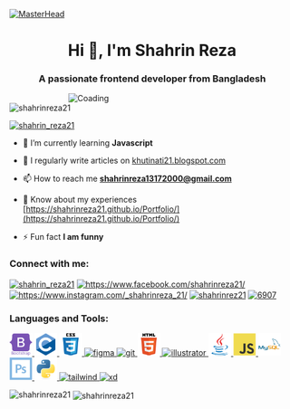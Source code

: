 [![MasterHead](https://www.fifteendesign.co.uk/wp-content/uploads/2016/10/DeveloperChallenges.jpg)](https://rishavchanda.io)
<h1 align="center">Hi 👋, I'm Shahrin Reza</h1>
<h3 align="center">A passionate frontend developer from Bangladesh</h3>
<img align="right" alt ="Coading" width="400" src="https://cdn.dribbble.com/users/1162077/screenshots/3848914/programmer.gif">

<p align="left"> <img src="https://komarev.com/ghpvc/?username=shahrinreza21&label=Profile%20views&color=0e75b6&style=flat" alt="shahrinreza21" /> </p>

<p align="left"> <a href="https://twitter.com/shahrin_reza21" target="blank"><img src="https://img.shields.io/twitter/follow/shahrin_reza21?logo=twitter&style=for-the-badge" alt="shahrin_reza21" /></a> </p>

- 🌱 I’m currently learning **Javascript**

- 📝 I regularly write articles on [khutinati21.blogspot.com](khutinati21.blogspot.com)

- 📫 How to reach me **shahrinreza13172000@gmail.com**

- 📄 Know about my experiences [https://shahrinreza21.github.io/Portfolio/](https://shahrinreza21.github.io/Portfolio/)

- ⚡ Fun fact **I am funny**

<h3 align="left">Connect with me:</h3>
<p align="left">
<a href="https://twitter.com/shahrin_reza21" target="blank"><img align="center" src="https://raw.githubusercontent.com/rahuldkjain/github-profile-readme-generator/master/src/images/icons/Social/twitter.svg" alt="shahrin_reza21" height="30" width="40" /></a>
<a href="https://fb.com/https://www.facebook.com/shahrinreza21/" target="blank"><img align="center" src="https://raw.githubusercontent.com/rahuldkjain/github-profile-readme-generator/master/src/images/icons/Social/facebook.svg" alt="https://www.facebook.com/shahrinreza21/" height="30" width="40" /></a>
<a href="https://instagram.com/https://www.instagram.com/_shahrinreza_21/" target="blank"><img align="center" src="https://raw.githubusercontent.com/rahuldkjain/github-profile-readme-generator/master/src/images/icons/Social/instagram.svg" alt="https://www.instagram.com/_shahrinreza_21/" height="30" width="40" /></a>
<a href="https://www.behance.net/shahrinrez21" target="blank"><img align="center" src="https://raw.githubusercontent.com/rahuldkjain/github-profile-readme-generator/master/src/images/icons/Social/behance.svg" alt="shahrinrez21" height="30" width="40" /></a>
<a href="https://discord.gg/6907" target="blank"><img align="center" src="https://raw.githubusercontent.com/rahuldkjain/github-profile-readme-generator/master/src/images/icons/Social/discord.svg" alt="6907" height="30" width="40" /></a>
</p>

<h3 align="left">Languages and Tools:</h3>
<p align="left"> <a href="https://getbootstrap.com" target="_blank" rel="noreferrer"> <img src="https://raw.githubusercontent.com/devicons/devicon/master/icons/bootstrap/bootstrap-plain-wordmark.svg" alt="bootstrap" width="40" height="40"/> </a> <a href="https://www.cprogramming.com/" target="_blank" rel="noreferrer"> <img src="https://raw.githubusercontent.com/devicons/devicon/master/icons/c/c-original.svg" alt="c" width="40" height="40"/> </a> <a href="https://www.w3schools.com/css/" target="_blank" rel="noreferrer"> <img src="https://raw.githubusercontent.com/devicons/devicon/master/icons/css3/css3-original-wordmark.svg" alt="css3" width="40" height="40"/> </a> <a href="https://www.figma.com/" target="_blank" rel="noreferrer"> <img src="https://www.vectorlogo.zone/logos/figma/figma-icon.svg" alt="figma" width="40" height="40"/> </a> <a href="https://git-scm.com/" target="_blank" rel="noreferrer"> <img src="https://www.vectorlogo.zone/logos/git-scm/git-scm-icon.svg" alt="git" width="40" height="40"/> </a> <a href="https://www.w3.org/html/" target="_blank" rel="noreferrer"> <img src="https://raw.githubusercontent.com/devicons/devicon/master/icons/html5/html5-original-wordmark.svg" alt="html5" width="40" height="40"/> </a> <a href="https://www.adobe.com/in/products/illustrator.html" target="_blank" rel="noreferrer"> <img src="https://www.vectorlogo.zone/logos/adobe_illustrator/adobe_illustrator-icon.svg" alt="illustrator" width="40" height="40"/> </a> <a href="https://www.java.com" target="_blank" rel="noreferrer"> <img src="https://raw.githubusercontent.com/devicons/devicon/master/icons/java/java-original.svg" alt="java" width="40" height="40"/> </a> <a href="https://developer.mozilla.org/en-US/docs/Web/JavaScript" target="_blank" rel="noreferrer"> <img src="https://raw.githubusercontent.com/devicons/devicon/master/icons/javascript/javascript-original.svg" alt="javascript" width="40" height="40"/> </a> <a href="https://www.mysql.com/" target="_blank" rel="noreferrer"> <img src="https://raw.githubusercontent.com/devicons/devicon/master/icons/mysql/mysql-original-wordmark.svg" alt="mysql" width="40" height="40"/> </a> <a href="https://www.photoshop.com/en" target="_blank" rel="noreferrer"> <img src="https://raw.githubusercontent.com/devicons/devicon/master/icons/photoshop/photoshop-line.svg" alt="photoshop" width="40" height="40"/> </a> <a href="https://www.python.org" target="_blank" rel="noreferrer"> <img src="https://raw.githubusercontent.com/devicons/devicon/master/icons/python/python-original.svg" alt="python" width="40" height="40"/> </a> <a href="https://tailwindcss.com/" target="_blank" rel="noreferrer"> <img src="https://www.vectorlogo.zone/logos/tailwindcss/tailwindcss-icon.svg" alt="tailwind" width="40" height="40"/> </a> <a href="https://www.adobe.com/products/xd.html" target="_blank" rel="noreferrer"> <img src="https://cdn.worldvectorlogo.com/logos/adobe-xd.svg" alt="xd" width="40" height="40"/> </a> </p>

<p><img align="left" src="https://github-readme-stats.vercel.app/api/top-langs?username=shahrinreza21&show_icons=true&locale=en&layout=compact" alt="shahrinreza21" /></p>

<p>&nbsp;<img align="center" src="https://github-readme-stats.vercel.app/api?username=shahrinreza21&show_icons=true&locale=en" alt="shahrinreza21" /></p>

